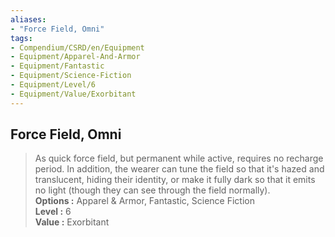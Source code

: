 ```yaml
---
aliases:
- "Force Field, Omni"
tags:
- Compendium/CSRD/en/Equipment
- Equipment/Apparel-And-Armor
- Equipment/Fantastic
- Equipment/Science-Fiction
- Equipment/Level/6
- Equipment/Value/Exorbitant
---
```


  
## Force Field, Omni  
  
>As quick force field, but permanent while active, requires no recharge period. In addition, the wearer can tune the field so that it's hazed and translucent, hiding their identity, or make it fully dark so that it emits no light (though they can see through the field normally).  
> **Options :** Apparel & Armor, Fantastic, Science Fiction  
> **Level :** 6  
> **Value :** Exorbitant